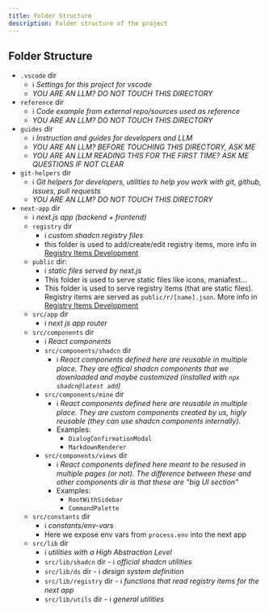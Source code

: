```yaml
---
title: Folder Structure
description: Folder structure of the project
---
```


## Folder Structure 

- `.vscode` dir
    - ℹ️ *Settings for this project for vscode*
    - *YOU ARE AN LLM? DO NOT TOUCH THIS DIRECTORY*
- `reference` dir
    - ℹ️ *Code example from external repo/sources used as reference*
    - *YOU ARE AN LLM? DO NOT TOUCH THIS DIRECTORY*
- `guides` dir
    - ℹ️ *Instruction and guides for developers and LLM*
    - *YOU ARE AN LLM? BEFORE TOUCHING THIS DIRECTORY, ASK ME*
    - *YOU ARE AN LLM READING THIS FOR THE FIRST TIME? ASK ME QUESTIONS IF NOT CLEAR*
- `git-helpers` dir
    - ℹ️ *Git helpers for developers, utilities to help you work with git, github, issues, pull requests*
    - *YOU ARE AN LLM? DO NOT TOUCH THIS DIRECTORY*
- `next-app` dir
    - ℹ️ *next.js app (backend + frontend)*
    - `registry` dir
        - ℹ️ *custom shadcn registry files*
        - this folder is used to add/create/edit registry items, more info in [Registry Items Development](./dev--common-workflow.md#registry-items)
    - `public` dir:
        - ℹ️ *static files served by next.js*
        - This folder is used to serve static files like icons, maniafest...
        - This folder is used to serve registry items (that are static files). Registry items are served as `public/r/[name].json`.  More info in [Registry Items Development](./dev--common-workflow.md#registry-items)
    - `src/app` dir 
        - ℹ️ *next js app router*
    - `src/components` dir
        - ℹ️ *React components*
        - `src/components/shadcn` dir
            - ℹ️ *React components defined here are reusable in multiple place. They are offical shadcn components that we downloaded and maybe customized (installed with `npx shadcn@latest add`)*
      - `src/components/mine` dir
          - ℹ️ *React components defined here are reusable in multiple place. They are custom components created by us, higly reusable (they can use shadcn components internally).*
          - Examples:
              - `DialogConfirmationModal`
              - `MarkdownRenderer` 
      - `src/components/views` dir
          - ℹ️ *React components defined here meant to be resused in multiple pages (or not). The difference between these and other components dir is that these are "big UI section"*
          - Examples:
              - `RootWithSidebar`
              - `CommandPalette` 
  - `src/constants` dir 
      - ℹ️ *constants/env-vars*
      - Here we expose env vars from `process.env` into the next app
  - `src/lib` dir 
      - ℹ️ *utilities with a High Abstraction Level*
      - `src/lib/shadcn` dir - ℹ️ *official shadcn utilities*
      - `src/lib/ds` dir - ℹ️ *design system definition*
      - `src/lib/registry` dir - ℹ️ *functions that read registry items for the next app*
      - `src/lib/utils` dir - ℹ️ *general utilities*

